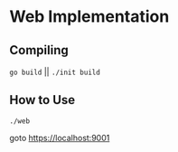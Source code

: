 # Web Implementation

## Compiling

`go build` || `./init build`

## How to Use

`./web`

goto <https://localhost:9001>
